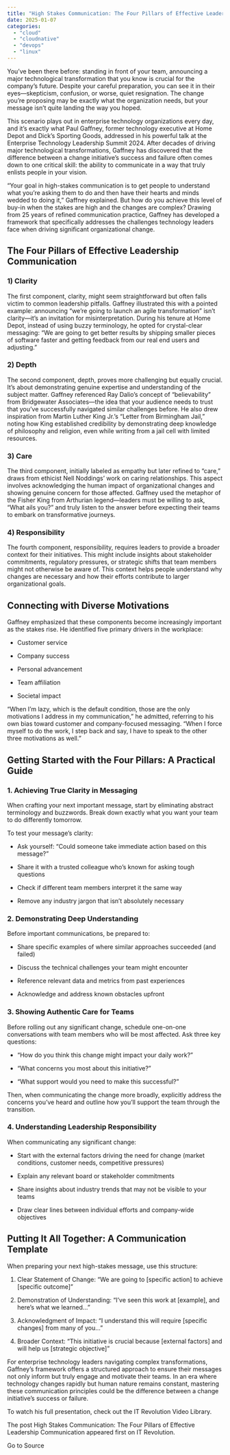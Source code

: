 ```yaml
---
title: "High Stakes Communication: The Four Pillars of Effective Leadership Communication"
date: 2025-01-07
categories: 
  - "cloud"
  - "cloudnative"
  - "devops"
  - "linux"
---
```


You’ve been there before: standing in front of your team, announcing a major technological transformation that you know is crucial for the company’s future. Despite your careful preparation, you can see it in their eyes—skepticism, confusion, or worse, quiet resignation. The change you’re proposing may be exactly what the organization needs, but your message isn’t quite landing the way you hoped.

This scenario plays out in enterprise technology organizations every day, and it’s exactly what Paul Gaffney, former technology executive at Home Depot and Dick’s Sporting Goods, addressed in his powerful talk at the Enterprise Technology Leadership Summit 2024. After decades of driving major technological transformations, Gaffney has discovered that the difference between a change initiative’s success and failure often comes down to one critical skill: the ability to communicate in a way that truly enlists people in your vision.

“Your goal in high-stakes communication is to get people to understand what you’re asking them to do and then have their hearts and minds wedded to doing it,” Gaffney explained. But how do you achieve this level of buy-in when the stakes are high and the changes are complex? Drawing from 25 years of refined communication practice, Gaffney has developed a framework that specifically addresses the challenges technology leaders face when driving significant organizational change.

## The Four Pillars of Effective Leadership Communication

### 1) Clarity

The first component, clarity, might seem straightforward but often falls victim to common leadership pitfalls. Gaffney illustrated this with a pointed example: announcing “we’re going to launch an agile transformation” isn’t clarity—it’s an invitation for misinterpretation. During his tenure at Home Depot, instead of using buzzy terminology, he opted for crystal-clear messaging: “We are going to get better results by shipping smaller pieces of software faster and getting feedback from our real end users and adjusting.”

### 2) Depth

The second component, depth, proves more challenging but equally crucial. It’s about demonstrating genuine expertise and understanding of the subject matter. Gaffney referenced Ray Dalio’s concept of “believability” from Bridgewater Associates—the idea that your audience needs to trust that you’ve successfully navigated similar challenges before. He also drew inspiration from Martin Luther King Jr.’s “Letter from Birmingham Jail,” noting how King established credibility by demonstrating deep knowledge of philosophy and religion, even while writing from a jail cell with limited resources.

### 3) Care

The third component, initially labeled as empathy but later refined to “care,” draws from ethicist Nell Noddings’ work on caring relationships. This aspect involves acknowledging the human impact of organizational changes and showing genuine concern for those affected. Gaffney used the metaphor of the Fisher King from Arthurian legend—leaders must be willing to ask, “What ails you?” and truly listen to the answer before expecting their teams to embark on transformative journeys.

### 4) Responsibility

The fourth component, responsibility, requires leaders to provide a broader context for their initiatives. This might include insights about stakeholder commitments, regulatory pressures, or strategic shifts that team members might not otherwise be aware of. This context helps people understand why changes are necessary and how their efforts contribute to larger organizational goals.

## Connecting with Diverse Motivations

Gaffney emphasized that these components become increasingly important as the stakes rise. He identified five primary drivers in the workplace:

- Customer service

- Company success

- Personal advancement

- Team affiliation

- Societal impact

“When I’m lazy, which is the default condition, those are the only motivations I address in my communication,” he admitted, referring to his own bias toward customer and company-focused messaging. “When I force myself to do the work, I step back and say, I have to speak to the other three motivations as well.”

## Getting Started with the Four Pillars: A Practical Guide

### 1\. Achieving True Clarity in Messaging

When crafting your next important message, start by eliminating abstract terminology and buzzwords. Break down exactly what you want your team to do differently tomorrow.

To test your message’s clarity:

- Ask yourself: “Could someone take immediate action based on this message?”

- Share it with a trusted colleague who’s known for asking tough questions

- Check if different team members interpret it the same way

- Remove any industry jargon that isn’t absolutely necessary

### 2\. Demonstrating Deep Understanding

Before important communications, be prepared to:

- Share specific examples of where similar approaches succeeded (and failed)

- Discuss the technical challenges your team might encounter

- Reference relevant data and metrics from past experiences

- Acknowledge and address known obstacles upfront

### 3\. Showing Authentic Care for Teams

Before rolling out any significant change, schedule one-on-one conversations with team members who will be most affected. Ask three key questions:

- “How do you think this change might impact your daily work?”

- “What concerns you most about this initiative?”

- “What support would you need to make this successful?”

Then, when communicating the change more broadly, explicitly address the concerns you’ve heard and outline how you’ll support the team through the transition.

### 4\. Understanding Leadership Responsibility

When communicating any significant change:

- Start with the external factors driving the need for change (market conditions, customer needs, competitive pressures)

- Explain any relevant board or stakeholder commitments

- Share insights about industry trends that may not be visible to your teams

- Draw clear lines between individual efforts and company-wide objectives

## Putting It All Together: A Communication Template

When preparing your next high-stakes message, use this structure:

1. Clear Statement of Change: “We are going to \[specific action\] to achieve \[specific outcome\]”

3. Demonstration of Understanding: “I’ve seen this work at \[example\], and here’s what we learned…”

5. Acknowledgment of Impact: “I understand this will require \[specific changes\] from many of you…”

7. Broader Context: “This initiative is crucial because \[external factors\] and will help us \[strategic objective\]”

For enterprise technology leaders navigating complex transformations, Gaffney’s framework offers a structured approach to ensure their messages not only inform but truly engage and motivate their teams. In an era where technology changes rapidly but human nature remains constant, mastering these communication principles could be the difference between a change initiative’s success or failure.

To watch his full presentation, check out the IT Revolution Video Library.

The post High Stakes Communication: The Four Pillars of Effective Leadership Communication appeared first on IT Revolution.

Go to Source

